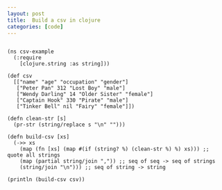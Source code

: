 ```yaml
---
layout: post
title:  Build a csv in clojure
categories: [code]
---
```


<link rel="stylesheet" type="text/css" href="http://app.klipse.tech/css/codemirror.css">

<script>
    window.klipse_settings = {
        selector: '.language-klipse'// css selector for the html elements you want to klipsify
    };
</script>
<script src="http://app.klipse.tech/plugin/js/klipse_plugin.js"></script>

<pre><code class="language-klipse">
(ns csv-example
  (:require 
    [clojure.string :as string]))

(def csv
  [["name" "age" "occupation" "gender"]
   ["Peter Pan" 312 "Lost Boy" "male"]
   ["Wendy Darling" 14 "Older Sister" "female"]
   ["Captain Hook" 330 "Pirate" "male"]
   ["Tinker Bell" nil "Fairy" "female"]])

(defn clean-str [s]
  (pr-str (string/replace s "\n" "")))

(defn build-csv [xs]
  (->> xs 
    (map (fn [xs] (map #(if (string? %) (clean-str %) %) xs))) ;; quote all strings
    (map (partial string/join ",")) ;; seq of seq -> seq of strings
    (string/join "\n"))) ;; seq of string -> string

(println (build-csv csv))
</code></pre>
